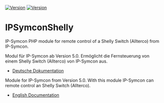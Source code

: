 [![Version](https://img.shields.io/badge/Symcon-PHPModul-red.svg)](https://www.symcon.de/service/dokumentation/entwicklerbereich/sdk-tools/sdk-php/)
[![Version](https://img.shields.io/badge/Symcon%20Version-5.0%20%3E-green.svg)](https://www.symcon.de/forum/threads/38222-IP-Symcon-5-0-verf%C3%BCgbar)


IPSymconShelly
===
IP-Symcon PHP module for remote control of a Shelly Switch (Allterco) from IP-Symcon.

Modul für IP-Symcon ab Version 5.0. Ermöglicht die Fernsteuerung von einem Shelly Switch (Allterco) von IP-Symcon aus.

 - [Deutsche Dokumentation](docs/de/README.md "Deutsche Dokumentation")
 
Module for IP-Symcon from Version 5.0. With this module IP-Symcon can remote control an  Shelly Switch (Allterco).

 - [English Documentation](docs/en/README.md "English documentation") 

